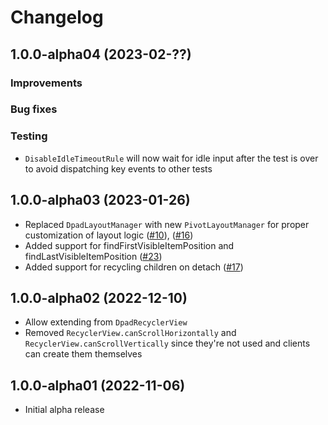 # Changelog

## 1.0.0-alpha04 (2023-02-??)

### Improvements

### Bug fixes

### Testing

- `DisableIdleTimeoutRule` will now wait for idle input after the test is over to avoid dispatching key events to other tests

## 1.0.0-alpha03 (2023-01-26)

- Replaced `DpadLayoutManager` with new `PivotLayoutManager` for proper customization of layout logic ([#10](https://github.com/rubensousa/DpadRecyclerView/issues/10)), ([#16](https://github.com/rubensousa/DpadRecyclerView/issues/16))
- Added support for findFirstVisibleItemPosition and findLastVisibleItemPosition ([#23](https://github.com/rubensousa/DpadRecyclerView/issues/23))
- Added support for recycling children on detach ([#17](https://github.com/rubensousa/DpadRecyclerView/issues/17))

## 1.0.0-alpha02 (2022-12-10)

- Allow extending from `DpadRecyclerView`
- Removed `RecyclerView.canScrollHorizontally` and `RecyclerView.canScrollVertically` since they're not used and clients can create them themselves

## 1.0.0-alpha01 (2022-11-06)

- Initial alpha release